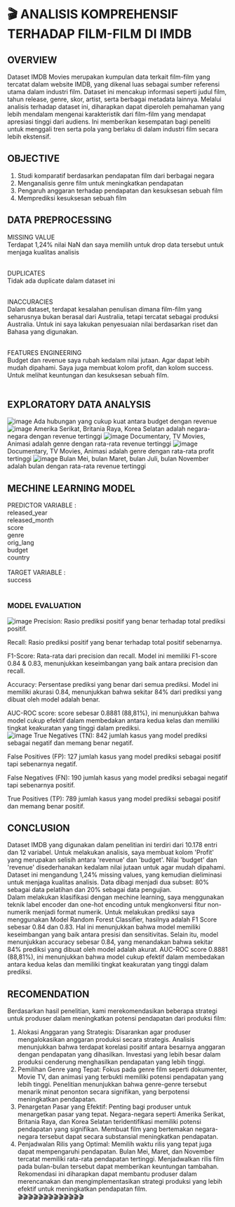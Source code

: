 # 🎬 ANALISIS KOMPREHENSIF TERHADAP FILM-FILM DI IMDB
## OVERVIEW
Dataset IMDB Movies merupakan kumpulan data terkait film-film yang tercatat dalam website IMDB, yang dikenal luas sebagai sumber referensi utama dalam industri film. Dataset ini mencakup informasi seperti judul film, tahun release, genre, skor, artist, serta berbagai metadata lainnya. Melalui analisis terhadap dataset ini, diharapkan dapat diperoleh pemahaman yang lebih mendalam mengenai karakteristik dari film-film yang mendapat apresiasi tinggi dari audiens. Ini memberikan kesempatan bagi peneliti untuk menggali tren serta pola yang berlaku di dalam industri film secara lebih ekstensif.
## OBJECTIVE
1. Studi komparatif berdasarkan pendapatan film dari berbagai negara
2. Menganalisis genre film untuk meningkatkan pendapatan
3. Pengaruh anggaran terhadap pendapatan dan kesuksesan sebuah film
4. Memprediksi kesuksesan sebuah film
## DATA PREPROCESSING
MISSING VALUE <br>
Terdapat 1,24% nilai NaN dan saya memilih untuk drop data tersebut untuk menjaga kualitas analisis<br><br>

DUPLICATES<br>
Tidak ada duplicate dalam dataset ini<br><br>

INACCURACIES<br>
Dalam dataset, terdapat kesalahan penulisan dimana film-film yang seharusnya bukan berasal dari Australia, tetapi tercatat sebagai produksi Australia. Untuk ini saya lakukan penyesuaian nilai berdasarkan riset dan Bahasa yang digunakan.<br><br>

FEATURES ENGINEERING<br>
Budget dan revenue saya rubah kedalam nilai jutaan. Agar dapat lebih mudah dipahami. Saya juga membuat kolom profit, dan kolom success. Untuk melihat keuntungan dan kesuksesan sebuah film.<br><br>

## EXPLORATORY DATA ANALYSIS
![image](https://github.com/ahfifahrul/analisis_terhadap_film_IMDB/assets/153416228/b68310ca-3bb6-4c61-aff0-9d0ca8d0dad8)
Ada hubungan yang cukup kuat antara budget dengan revenue
![image](https://github.com/ahfifahrul/analisis_terhadap_film_IMDB/assets/153416228/ea4e506c-a6d9-4c9e-a55a-cf461e8bc80b)
Amerika Serikat, Britania Raya, Korea Selatan adalah negara-negara dengan revenue tertinggi
![image](https://github.com/ahfifahrul/analisis_terhadap_film_IMDB/assets/153416228/151e8fe7-352a-48ee-bc34-23ec9689f782)
Documentary, TV Movies, Animasi adalah genre dengan rata-rata revenue tertinggi
![image](https://github.com/ahfifahrul/analisis_terhadap_film_IMDB/assets/153416228/656ae081-33b7-47d4-8266-45cc9333f105)
Documentary, TV Movies, Animasi adalah genre dengan rata-rata profit tertinggi
![image](https://github.com/ahfifahrul/analisis_terhadap_film_IMDB/assets/153416228/2bb9c512-1b25-434c-bfe5-3fb3c311a005)
Bulan Mei, bulan Maret, bulan Juli, bulan November adalah bulan dengan rata-rata revenue tertinggi

## MECHINE LEARNING MODEL
PREDICTOR VARIABLE :<br>
released_year<br>
released_month<br>
score<br>
genre<br>
orig_lang<br>
budget<br>
country<br><br>
TARGET VARIABLE :<br>
success<br><br>
### MODEL EVALUATION
![image](https://github.com/ahfifahrul/analisis_terhadap_film_IMDB/assets/153416228/7f0a5ac5-c9bb-42b0-a59d-b1a3d90dc88a)
Precision: Rasio prediksi positif yang benar terhadap total prediksi positif.<br>

Recall: Rasio prediksi positif yang benar terhadap total positif sebenarnya.<br>

F1-Score: Rata-rata dari precision dan recall. Model ini memiliki F1-score 0.84 & 0.83, menunjukkan keseimbangan yang baik antara precision dan recall.<br>

Accuracy: Persentase prediksi yang benar dari semua prediksi. Model ini memiliki akurasi 0.84, menunjukkan bahwa sekitar 84% dari prediksi yang dibuat oleh model adalah benar.<br>

AUC-ROC score: score sebesar 0.8881 (88,81%), ini menunjukkan bahwa model cukup efektif dalam membedakan antara kedua kelas dan memiliki tingkat keakuratan yang tinggi dalam prediksi.<br>
![image](https://github.com/ahfifahrul/analisis_terhadap_film_IMDB/assets/153416228/0d8ad846-75ae-4757-9615-f204b1593732)
True Negatives (TN): 842 jumlah kasus yang model prediksi sebagai negatif dan memang benar negatif.<br>

False Positives (FP): 127 jumlah kasus yang model prediksi sebagai positif tapi sebenarnya negatif.<br>

False Negatives (FN): 190 jumlah kasus yang model prediksi sebagai negatif tapi sebenarnya positif.<br>

True Positives (TP): 789 jumlah kasus yang model prediksi sebagai positif dan memang benar positif.<br>

## CONCLUSION
Dataset IMDB yang digunakan dalam penelitian ini terdiri dari 10.178 entri dan 12 variabel. Untuk melakukan analisis, saya membuat kolom 'Profit' yang merupakan selisih antara 'revenue' dan 'budget'. Nilai 'budget' dan 'revenue' disederhanakan kedalam nilai jutaan untuk agar mudah dipahami. Dataset ini mengandung 1,24% missing values, yang kemudian dieliminasi untuk menjaga kualitas analisis. Data dibagi menjadi dua subset: 80% sebagai data pelatihan dan 20% sebagai data pengujian.<br>
Dalam melakukan klasifikasi dengan mechine learning, saya menggunakan teknik label encoder dan one-hot encoding untuk mengkonversi fitur non-numerik menjadi format numerik. Untuk melakukan prediksi saya menggunakan Model Random Forest Classifier, hasilnya adalah F1 Score sebesar 0.84 dan 0.83. Hal ini menunjukkan bahwa model memiliki keseimbangan yang baik antara presisi dan sensitivitas. Selain itu, model menunjukkan accuracy sebesar 0.84, yang menandakan bahwa sekitar 84% prediksi yang dibuat oleh model adalah akurat. AUC-ROC score 0.8881 (88,81%), ini menunjukkan bahwa model cukup efektif dalam membedakan antara kedua kelas dan memiliki tingkat keakuratan yang tinggi dalam prediksi.<br>

## RECOMENDATION
Berdasarkan hasil penelitian, kami merekomendasikan beberapa strategi untuk produser dalam meningkatkan potensi pendapatan dari produksi film:<br>
1. Alokasi Anggaran yang Strategis: Disarankan agar produser mengalokasikan anggaran produksi secara strategis. Analisis menunjukkan bahwa terdapat korelasi positif antara besarnya anggaran dengan pendapatan yang dihasilkan. Investasi yang lebih besar dalam produksi cenderung menghasilkan pendapatan yang lebih tinggi.<br>
2. Pemilihan Genre yang Tepat: Fokus pada genre film seperti dokumenter, Movie TV, dan animasi yang terbukti memiliki potensi pendapatan yang lebih tinggi. Penelitian menunjukkan bahwa genre-genre tersebut menarik minat penonton secara signifikan, yang berpotensi meningkatkan pendapatan.<br>
3. Penargetan Pasar yang Efektif: Penting bagi produser untuk menargetkan pasar yang tepat. Negara-negara seperti Amerika Serikat, Britania Raya, dan Korea Selatan teridentifikasi memiliki potensi pendapatan yang signifikan. Membuat film yang bertemakan negara-negara tersebut dapat secara substansial meningkatkan pendapatan.<br>
4. Penjadwalan Rilis yang Optimal: Memilih waktu rilis yang tepat juga dapat mempengaruhi pendapatan. Bulan Mei, Maret, dan November tercatat memiliki rata-rata pendapatan tertinggi. Menjadwalkan rilis film pada bulan-bulan tersebut dapat memberikan keuntungan tambahan.<br>
Rekomendasi ini diharapkan dapat membantu produser dalam merencanakan dan mengimplementasikan strategi produksi yang lebih efektif untuk meningkatkan pendapatan film.<br>
🎬🎬🎬🎬🎬🎬🎬🎬🎬🎬🎬🎬🎬
